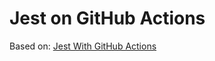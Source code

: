 # Jest on GitHub Actions

Based on: [Jest With GitHub Actions](https://blog.dennisokeeffe.com/blog/2021-10-27-jest-with-github-actions)
